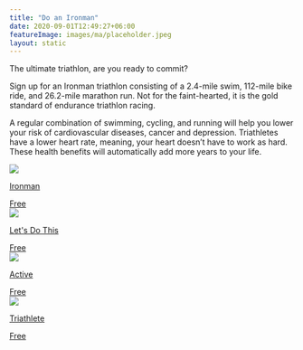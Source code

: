 ```yaml
---
title: "Do an Ironman"
date: 2020-09-01T12:49:27+06:00
featureImage: images/ma/placeholder.jpeg
layout: static
---
```


The ultimate triathlon, are you ready to commit?

Sign up for an Ironman triathlon consisting of a 2.4-mile swim, 112-mile bike ride, and 26.2-mile marathon run. Not for the faint-hearted, it is the gold standard of endurance triathlon racing.

A regular combination of swimming, cycling, and running will help you lower your risk of cardiovascular diseases, cancer and depression. Triathletes have a lower heart rate, meaning, your heart doesn’t have to work as hard. These health benefits will automatically add more years to your life.

<a class="ma-link" href="https://www.ironman.com/races"><div class="ma-card ma-card-Health"><div class="ma-icon"><img src ="/images/Icon-check - health - opacity.svg"/></div><div class="ma-name"><p>Ironman</p></div><div class="ma-paid-text"><span>Free</span></div></div></a><a class="ma-link" href="https://www.letsdothis.com/gb/triathlon-events/ironman?refinementList%5Bsport%5D%5B0%5D=Triathlon&refinementList%5BtriathlonDistance%5D%5B0%5D=Ironman&configure%5BinsideBoundingBox%5D%5B0%5D%5B0%5D=60.9&configure%5BinsideBoundingBox%5D%5B0%5D%5B1%5D=2.1&configure%5BinsideBoundingBox%5D%5B0%5D%5B2%5D=49.8&configure%5BinsideBoundingBox%5D%5B0%5D%5B3%5D=-8.9&configure%5BoptionalFilters%5D=selected_location%3AUnited%20Kingdom"><div class="ma-card ma-card-Health"><div class="ma-icon"><img src ="/images/Icon-check - health - opacity.svg"/></div><div class="ma-name"><p>Let's Do This</p></div><div class="ma-paid-text"><span>Free</span></div></div></a><a class="ma-link" href="https://www.active.com/triathlon/articles/how-to-train-for-your-first-ironman"><div class="ma-card ma-card-Health"><div class="ma-icon"><img src ="/images/Icon-check - health - opacity.svg"/></div><div class="ma-name"><p>Active</p></div><div class="ma-paid-text"><span>Free</span></div></div></a><a class="ma-link" href="https://www.triathlete.com/training/triathletes-complete-guide-on-how-to-train-for-an-ironman/"><div class="ma-card ma-card-Health"><div class="ma-icon"><img src ="/images/Icon-check - health - opacity.svg"/></div><div class="ma-name"><p>Triathlete</p></div><div class="ma-paid-text"><span>Free</span></div></div></a>  

<br/><br/>






